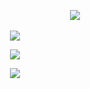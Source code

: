 


</h1>

 ⠀⠀ ⠀⠀ ⠀⠀ ⠀ ⠀ ⠀⠀ ⠀⠀ ⠀⠀ ⠀ ⠀ ⠀⠀ ⠀⠀ ⠀⠀ ⠀ ⠀  ⠀ ⠀⠀[![](https://files.catbox.moe/ltvtjo.png)](https://hellscent.atabook.org/) 

<p align="center"><img src="https://files.catbox.moe/czdq02.png" ">
  
<p align="center"><img src="https://files.catbox.moe/1oayqy.png" ">


<p align="center"><img src="https://files.catbox.moe/d0z14w.png" ">

<h1 align="center"></[](h)>


